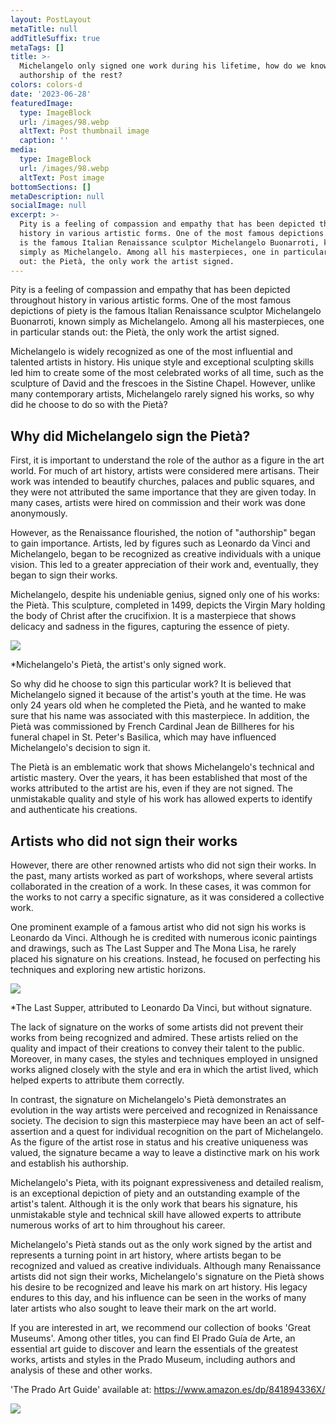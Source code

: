 ```yaml
---
layout: PostLayout
metaTitle: null
addTitleSuffix: true
metaTags: []
title: >-
  Michelangelo only signed one work during his lifetime, how do we know the
  authorship of the rest?
colors: colors-d
date: '2023-06-28'
featuredImage:
  type: ImageBlock
  url: /images/98.webp
  altText: Post thumbnail image
  caption: ''
media:
  type: ImageBlock
  url: /images/98.webp
  altText: Post image
bottomSections: []
metaDescription: null
socialImage: null
excerpt: >-
  Pity is a feeling of compassion and empathy that has been depicted throughout
  history in various artistic forms. One of the most famous depictions of piety
  is the famous Italian Renaissance sculptor Michelangelo Buonarroti, known
  simply as Michelangelo. Among all his masterpieces, one in particular stands
  out: the Pietà, the only work the artist signed.
---
```

Pity is a feeling of compassion and empathy that has been depicted throughout history in various artistic forms. One of the most famous depictions of piety is the famous Italian Renaissance sculptor Michelangelo Buonarroti, known simply as Michelangelo. Among all his masterpieces, one in particular stands out: the Pietà, the only work the artist signed.

Michelangelo is widely recognized as one of the most influential and talented artists in history. His unique style and exceptional sculpting skills led him to create some of the most celebrated works of all time, such as the sculpture of David and the frescoes in the Sistine Chapel. However, unlike many contemporary artists, Michelangelo rarely signed his works, so why did he choose to do so with the Pietà?

## Why did Michelangelo sign the Pietà?

First, it is important to understand the role of the author as a figure in the art world. For much of art history, artists were considered mere artisans. Their work was intended to beautify churches, palaces and public squares, and they were not attributed the same importance that they are given today. In many cases, artists were hired on commission and their work was done anonymously.

However, as the Renaissance flourished, the notion of "authorship" began to gain importance. Artists, led by figures such as Leonardo da Vinci and Michelangelo, began to be recognized as creative individuals with a unique vision. This led to a greater appreciation of their work and, eventually, they began to sign their works.

Michelangelo, despite his undeniable genius, signed only one of his works: the Pietà. This sculpture, completed in 1499, depicts the Virgin Mary holding the body of Christ after the crucifixion. It is a masterpiece that shows delicacy and sadness in the figures, capturing the essence of piety.

![](https://cdn.culturagenial.com/es/imagenes/escultura-piedad-de-miguel-angel-og.jpg)

*Michelangelo's Pietà, the artist's only signed work.

So why did he choose to sign this particular work? It is believed that Michelangelo signed it because of the artist's youth at the time. He was only 24 years old when he completed the Pietà, and he wanted to make sure that his name was associated with this masterpiece. In addition, the Pietà was commissioned by French Cardinal Jean de Billheres for his funeral chapel in St. Peter's Basilica, which may have influenced Michelangelo's decision to sign it.

The Pietà is an emblematic work that shows Michelangelo's technical and artistic mastery. Over the years, it has been established that most of the works attributed to the artist are his, even if they are not signed. The unmistakable quality and style of his work has allowed experts to identify and authenticate his creations.

## Artists who did not sign their works

However, there are other renowned artists who did not sign their works. In the past, many artists worked as part of workshops, where several artists collaborated in the creation of a work. In these cases, it was common for the works to not carry a specific signature, as it was considered a collective work.

One prominent example of a famous artist who did not sign his works is Leonardo da Vinci. Although he is credited with numerous iconic paintings and drawings, such as The Last Supper and The Mona Lisa, he rarely placed his signature on his creations. Instead, he focused on perfecting his techniques and exploring new artistic horizons.

![](https://upload.wikimedia.org/wikipedia/commons/thumb/4/48/The_Last_Supper_-_Leonardo_Da_Vinci_-_High_Resolution_32x16.jpg/1920px-The_Last_Supper_-_Leonardo_Da_Vinci_-_High_Resolution_32x16.jpg)

*The Last Supper, attributed to Leonardo Da Vinci, but without signature.

The lack of signature on the works of some artists did not prevent their works from being recognized and admired. These artists relied on the quality and impact of their creations to convey their talent to the public. Moreover, in many cases, the styles and techniques employed in unsigned works aligned closely with the style and era in which the artist lived, which helped experts to attribute them correctly.

In contrast, the signature on Michelangelo's Pietà demonstrates an evolution in the way artists were perceived and recognized in Renaissance society. The decision to sign this masterpiece may have been an act of self-assertion and a quest for individual recognition on the part of Michelangelo. As the figure of the artist rose in status and his creative uniqueness was valued, the signature became a way to leave a distinctive mark on his work and establish his authorship.

Michelangelo's Pieta, with its poignant expressiveness and detailed realism, is an exceptional depiction of piety and an outstanding example of the artist's talent. Although it is the only work that bears his signature, his unmistakable style and technical skill have allowed experts to attribute numerous works of art to him throughout his career.

Michelangelo's Pietà stands out as the only work signed by the artist and represents a turning point in art history, where artists began to be recognized and valued as creative individuals. Although many Renaissance artists did not sign their works, Michelangelo's signature on the Pietà shows his desire to be recognized and leave his mark on art history. His legacy endures to this day, and his influence can be seen in the works of many later artists who also sought to leave their mark on the art world.

If you are interested in art, we recommend our collection of books 'Great Museums'. Among other titles, you can find El Prado Guía de Arte, an essential art guide to discover and learn the essentials of the greatest works, artists and styles in the Prado Museum, including authors and analysis of these and other works.

'The Prado Art Guide' available at: <https://www.amazon.es/dp/841894336X/>

![](/images/1659095223.png)
